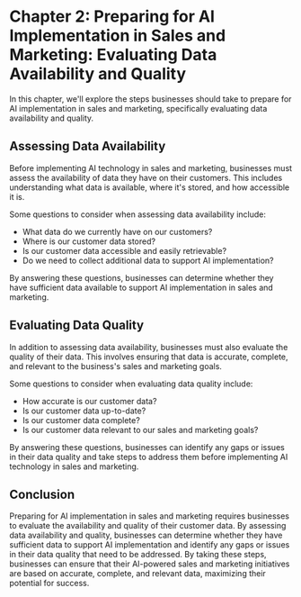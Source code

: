 Chapter 2: Preparing for AI Implementation in Sales and Marketing: Evaluating Data Availability and Quality
===========================================================================================================

In this chapter, we'll explore the steps businesses should take to prepare for AI implementation in sales and marketing, specifically evaluating data availability and quality.

Assessing Data Availability
---------------------------

Before implementing AI technology in sales and marketing, businesses must assess the availability of data they have on their customers. This includes understanding what data is available, where it's stored, and how accessible it is.

Some questions to consider when assessing data availability include:

* What data do we currently have on our customers?
* Where is our customer data stored?
* Is our customer data accessible and easily retrievable?
* Do we need to collect additional data to support AI implementation?

By answering these questions, businesses can determine whether they have sufficient data available to support AI implementation in sales and marketing.

Evaluating Data Quality
-----------------------

In addition to assessing data availability, businesses must also evaluate the quality of their data. This involves ensuring that data is accurate, complete, and relevant to the business's sales and marketing goals.

Some questions to consider when evaluating data quality include:

* How accurate is our customer data?
* Is our customer data up-to-date?
* Is our customer data complete?
* Is our customer data relevant to our sales and marketing goals?

By answering these questions, businesses can identify any gaps or issues in their data quality and take steps to address them before implementing AI technology in sales and marketing.

Conclusion
----------

Preparing for AI implementation in sales and marketing requires businesses to evaluate the availability and quality of their customer data. By assessing data availability and quality, businesses can determine whether they have sufficient data to support AI implementation and identify any gaps or issues in their data quality that need to be addressed. By taking these steps, businesses can ensure that their AI-powered sales and marketing initiatives are based on accurate, complete, and relevant data, maximizing their potential for success.
